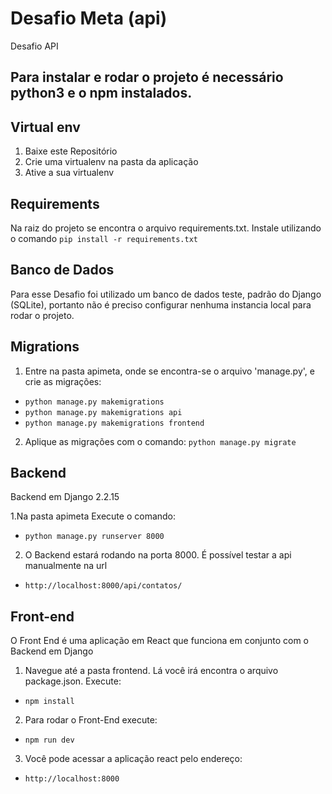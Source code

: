 # Desafio Meta (api)
Desafio API

## Para instalar e rodar o projeto é necessário python3 e o npm instalados. 

## Virtual env
1. Baixe este Repositório
2. Crie uma virtualenv na pasta da aplicação
3. Ative a sua virtualenv

## Requirements
Na raiz do projeto se encontra o arquivo requirements.txt. Instale utilizando o comando
`pip install -r requirements.txt`

## Banco de Dados
Para esse Desafio foi utilizado um banco de dados teste, padrão do Django (SQLite), portanto não é preciso configurar nenhuma instancia local para rodar o projeto.

## Migrations
1. Entre na pasta apimeta, onde se encontra-se o arquivo 'manage.py', e crie as migrações:

- `python manage.py makemigrations`
- `python manage.py makemigrations api`
- `python manage.py makemigrations frontend`

2. Aplique as migrações com o comando:
`python manage.py migrate `

## Backend
Backend em Django 2.2.15

1.Na pasta apimeta Execute o comando:
- `python manage.py runserver 8000 `

2. O Backend estará rodando na porta 8000. É possível testar a api manualmente na url
- `http://localhost:8000/api/contatos/`

## Front-end
O Front End é uma aplicação em React que funciona em conjunto com o Backend em Django

1. Navegue até a pasta frontend. Lá você irá encontra o arquivo package.json. Execute:
- `npm install`  

2. Para rodar o Front-End execute:
- `npm run dev`

3. Você pode acessar a aplicação react pelo endereço: 
- `http://localhost:8000`


